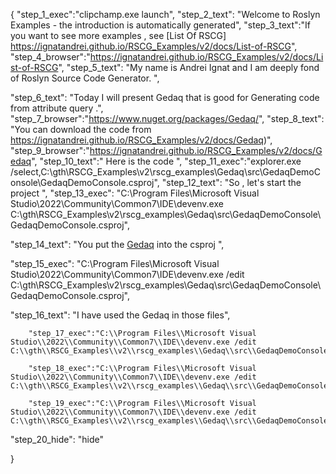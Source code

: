 {
    "step_1_exec":"clipchamp.exe launch",
    "step_2_text": "Welcome to Roslyn Examples - the introduction is automatically generated",
    "step_3_text":"If you want to see more examples , see  [List Of RSCG] https://ignatandrei.github.io/RSCG_Examples/v2/docs/List-of-RSCG",
    "step_4_browser":"https://ignatandrei.github.io/RSCG_Examples/v2/docs/List-of-RSCG",
    "step_5_text": "My name is Andrei Ignat and I am deeply fond of Roslyn Source Code Generator. ",

"step_6_text": "Today I will present Gedaq  that is good for Generating code from attribute query .",
"step_7_browser":"https://www.nuget.org/packages/Gedaq/",
"step_8_text": "You can download the code from https://ignatandrei.github.io/RSCG_Examples/v2/docs/Gedaq)",
"step_9_browser":"https://ignatandrei.github.io/RSCG_Examples/v2/docs/Gedaq",
"step_10_text":" Here is the code ",
"step_11_exec":"explorer.exe /select,C:\\gth\\RSCG_Examples\\v2\\rscg_examples\\Gedaq\\src\\GedaqDemoConsole\\GedaqDemoConsole.csproj",
"step_12_text": "So , let's start the project ",
"step_13_exec": "C:\\Program Files\\Microsoft Visual Studio\\2022\\Community\\Common7\\IDE\\devenv.exe C:\\gth\\RSCG_Examples\\v2\\rscg_examples\\Gedaq\\src\\GedaqDemoConsole\\GedaqDemoConsole.csproj",

"step_14_text": "You put the  [Gedaq](https://www.nuget.org/packages/Gedaq/) into the csproj ",

"step_15_exec": "C:\\Program Files\\Microsoft Visual Studio\\2022\\Community\\Common7\\IDE\\devenv.exe /edit C:\\gth\\RSCG_Examples\\v2\\rscg_examples\\Gedaq\\src\\GedaqDemoConsole\\GedaqDemoConsole.csproj",

"step_16_text": "I have used the Gedaq in those files",


        "step_17_exec":"C:\\Program Files\\Microsoft Visual Studio\\2022\\Community\\Common7\\IDE\\devenv.exe /edit C:\\gth\\RSCG_Examples\\v2\\rscg_examples\\Gedaq\\src\\GedaqDemoConsole\\PersonRepository.cs",
    
        "step_18_exec":"C:\\Program Files\\Microsoft Visual Studio\\2022\\Community\\Common7\\IDE\\devenv.exe /edit C:\\gth\\RSCG_Examples\\v2\\rscg_examples\\Gedaq\\src\\GedaqDemoConsole\\Person.cs",
    
        "step_19_exec":"C:\\Program Files\\Microsoft Visual Studio\\2022\\Community\\Common7\\IDE\\devenv.exe /edit C:\\gth\\RSCG_Examples\\v2\\rscg_examples\\Gedaq\\src\\GedaqDemoConsole\\Program.cs",
    
"step_20_hide": "hide"


}
